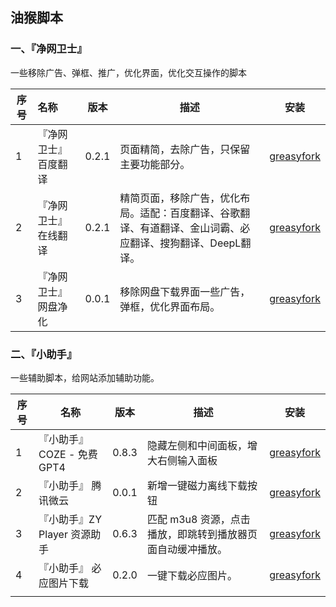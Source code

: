 ## 油猴脚本

###  一、『净网卫士』

一些移除广告、弹框、推广，优化界面，优化交互操作的脚本

| 序号 | 名称                  | 版本  | 描述                                                         |                             安装                             |
| ---- | :-------------------- | :---: | ------------------------------------------------------------ | :----------------------------------------------------------: |
| 1    | 『净网卫士』 百度翻译 | 0.2.1 | 页面精简，去除广告，只保留主要功能部分。                     | [greasyfork](https://greasyfork.org/zh-CN/scripts/485534-%E5%87%80%E7%BD%91%E5%8D%AB%E5%A3%AB-%E7%99%BE%E5%BA%A6%E7%BF%BB%E8%AF%91) |
| 2    | 『净网卫士』 在线翻译 | 0.2.1 | 精简页面，移除广告，优化布局。适配：百度翻译、谷歌翻译、有道翻译、金山词霸、必应翻译、搜狗翻译、DeepL翻译。 | [greasyfork](https://greasyfork.org/zh-CN/scripts/485552-%E5%87%80%E7%BD%91%E5%8D%AB%E5%A3%AB-%E5%9C%A8%E7%BA%BF%E7%BF%BB%E8%AF%91) |
| 3    | 『净网卫士』网盘净化  | 0.0.1 | 移除网盘下载界面一些广告，弹框，优化界面布局。               | [greasyfork](https://greasyfork.org/zh-CN/scripts/485619-%E5%87%80%E7%BD%91%E5%8D%AB%E5%A3%AB-%E7%BD%91%E7%9B%98%E5%87%80%E5%8C%96) |



###  二、『小助手』

一些辅助脚本，给网站添加辅助功能。

| 序号 | 名称                         | 版本  | 描述                                                       |                             安装                             |
| ---- | ---------------------------- | :---: | ---------------------------------------------------------- | :----------------------------------------------------------: |
| 1    | 『小助手』COZE - 免费GPT4    | 0.8.3 | 隐藏左侧和中间面板，增大右侧输入面板                       | [greasyfork](https://greasyfork.org/zh-CN/scripts/485618-%E5%B0%8F%E5%8A%A9%E6%89%8B-coze-free-gpt4) |
| 2    | 『小助手』 腾讯微云          | 0.0.1 | 新增一键磁力离线下载按钮                                   | [greasyfork](https://greasyfork.org/zh-CN/scripts/387890-%E5%B0%8F%E5%8A%A9%E6%89%8B-%E8%85%BE%E8%AE%AF%E5%BE%AE%E4%BA%91) |
| 3    | 『小助手』ZY Player 资源助手 | 0.6.3 | 匹配 m3u8 资源，点击播放，即跳转到播放器页面自动缓冲播放。 | [greasyfork](https://greasyfork.org/zh-CN/scripts/383642-%E5%B0%8F%E5%8A%A9%E6%89%8B-zy-player-%E8%B5%84%E6%BA%90%E5%8A%A9%E6%89%8B) |
| 4    | 『小助手』 必应图片下载      | 0.2.0 | 一键下载必应图片。                                         | [greasyfork](https://greasyfork.org/zh-CN/scripts/387973-%E5%B0%8F%E5%8A%A9%E6%89%8B-%E5%BF%85%E5%BA%94%E5%9B%BE%E7%89%87%E4%B8%8B%E8%BD%BD) |
|      |                              |       |                                                            |                                                              |

